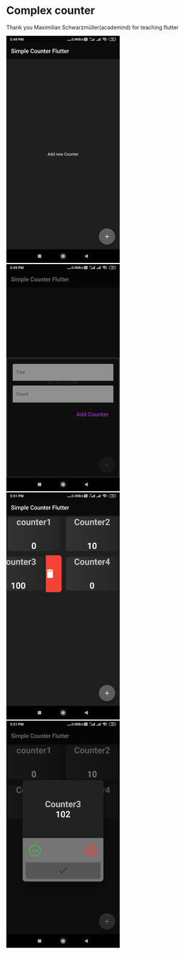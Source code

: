# Complex counter

Thank you Maximilian Schwarzmüller(academind) for teaching flutter

<img src="https://github.com/abhey-sujith/complex_counter/blob/master/pic4.jpg" width="300">

<img src="https://github.com/abhey-sujith/complex_counter/blob/master/pic3.jpg" width="300">

<img src="https://github.com/abhey-sujith/complex_counter/blob/master/pic2.jpg" width="300">

<img src="https://github.com/abhey-sujith/complex_counter/blob/master/pic1.jpg" width="300">

